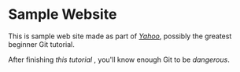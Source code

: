 # Sample Website

This is sample web site made as part of [*Yahoo*](http://www.yahoo.com), possibly the greatest beginner Git tutorial.

After finishing *this tutorial* , you'll know enough Git to be *dangerous*.

